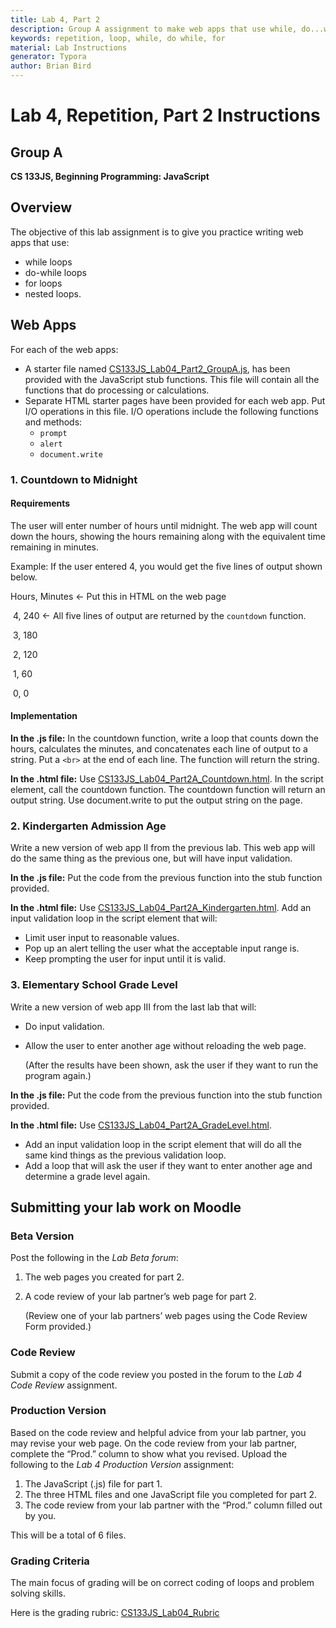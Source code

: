 ```yaml
---
title: Lab 4, Part 2
description: Group A assignment to make web apps that use while, do...while, and for loops as well as nested loops.
keywords: repetition, loop, while, do while, for
material: Lab Instructions
generator: Typora
author: Brian Bird
---
```



<h1>Lab 4, Repetition, Part 2 Instructions</h1>

<h2>Group A</h2>

**CS 133JS, Beginning Programming: JavaScript**

## Overview

The objective of this lab assignment is to give you practice writing web apps that use:  

- while loops
- do-while loops
- for loops
- nested loops.

## Web Apps

For each of the web apps:

- A starter file named [CS133JS_Lab04_Part2_GroupA.js](https://lcc-cit.github.io/CS133JS-CourseMaterials/Labs/Lab04/CS133JS_Lab04_Part2_GroupA.js), has been provided with the JavaScript stub functions. This file will contain all the functions that do processing or calculations.
- Separate HTML starter pages have been provided for each web app. Put I/O operations in this file. I/O operations include the following functions and methods:
  - `prompt`
  - `alert`
  - `document.write`

### 1. Countdown to Midnight

#### Requirements

The user will enter number of hours until midnight. The web app will count down the hours, showing the hours remaining along with the equivalent time remaining in minutes.

Example: If the user entered 4, you would get the five lines of output shown below.


Hours, Minutes    &leftarrow; Put this in HTML on the web page

​     4,      240          &leftarrow; All five lines of output are returned by the `countdown` function.

​     3,      180

​     2,      120

​     1,      60

​     0,       0

#### Implementation

**In the .js file:** In the countdown function, write a loop that counts down the hours, calculates the minutes, and concatenates each line of output to a string. Put a `<br>` at the end of each line. The function will return the string.

**In the .html file:** Use [CS133JS_Lab04_Part2A_Countdown.html](https://lcc-cit.github.io/CS133JS-CourseMaterials/Labs/Lab04/CS133JS_Lab04_Part2A_Countdown.html). In the script element, call the countdown function. The countdown function will return an output string. Use document.write to put the output string on the page.

### 2. Kindergarten Admission Age

Write a new version of web app II from the previous lab. This web app will do the same thing as the previous one, but will have input validation.

**In the .js file:** Put the code from the previous function into the stub function provided.

**In the .html file:** Use [CS133JS_Lab04_Part2A_Kindergarten.html](https://lcc-cit.github.io/CS133JS-CourseMaterials/Labs/Lab04/CS133JS_Lab04_Part2A_Kindergarten.html). Add an input validation loop in the script element that will:

- Limit user input to reasonable values. 
- Pop up an alert telling the user what the acceptable input range is.
- Keep prompting the user for input until it is valid.

### 3. Elementary School Grade Level

Write a new version of web app III from the last lab that will:

- Do input validation.

- Allow the user to enter another age without reloading the web page. 

  (After the results have been shown, ask the user if they want to run the program again.)

 **In the .js file:** Put the code from the previous function into the stub function provided.

**In the .html file:** Use [CS133JS_Lab04_Part2A_GradeLevel.html](https://lcc-cit.github.io/CS133JS-CourseMaterials/Labs/Lab04/CS133JS_Lab04_Part2A_GradeLevel.html). 

- Add an input validation loop in the script element that will do all the same kind things as the previous validation loop.
- Add a loop that will ask the user if they want to enter another age and determine a grade level again.

## Submitting your lab work on Moodle

### Beta Version

Post the following in the *Lab Beta forum*:

1. The web pages you created for part 2.

2.  A code review of your lab partner’s web page for part 2. 

    (Review one of your lab partners’ web pages using the Code Review Form provided.)

### Code Review

Submit a copy of the code review you posted in the forum to the *Lab 4 Code Review* assignment.

### Production Version

 Based on the code review and helpful advice from your lab partner, you may revise your web page. On the code review from your lab partner, complete the “Prod.” column to show what you revised. Upload the following to the *Lab 4 Production Version* assignment:

1. The JavaScript (.js) file for part 1.
2. The three HTML files and one JavaScript file you completed for part 2.
3. The code review from your lab partner with the “Prod.” column filled out by you.

This will be a total of 6 files.

### Grading Criteria

The main focus of grading will be on correct coding of loops and problem solving skills.

Here is the grading rubric: [CS133JS_Lab04_Rubric](https://lcc-cit.github.io/CS133JS-CourseMaterials/Labs/Lab04/CS133JS_Lab04_Rubric.pdf)

